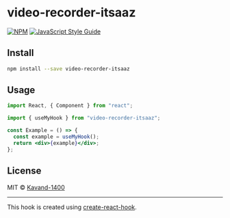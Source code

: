 # video-recorder-itsaaz

>

[![NPM](https://img.shields.io/npm/v/video-recorder-itsaaz.svg)](https://www.npmjs.com/package/video-recorder-itsaaz) [![JavaScript Style Guide](https://img.shields.io/badge/code_style-standard-brightgreen.svg)](https://standardjs.com)

## Install

```bash
npm install --save video-recorder-itsaaz
```

## Usage

```jsx
import React, { Component } from "react";

import { useMyHook } from "video-recorder-itsaaz";

const Example = () => {
  const example = useMyHook();
  return <div>{example}</div>;
};
```

## License

MIT © [Kavand-1400](https://github.com/Kavand-1400)

---

This hook is created using [create-react-hook](https://github.com/hermanya/create-react-hook).
